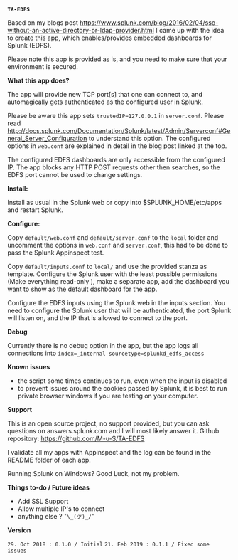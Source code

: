 **`TA-EDFS`**

Based on my blogs post
https://www.splunk.com/blog/2016/02/04/sso-without-an-active-directory-or-ldap-provider.html
I came up with the idea to create this app, which enables/provides embedded
dashboards for Splunk (EDFS).

Please note this app is provided as is, and you need to make sure that your
environment is secured.

**What this app does?**

The app will provide new TCP port[s] that one can connect to, and automagically
gets authenticated as the configured user in Splunk.

Please be aware this app sets `trustedIP=127.0.0.1` in `server.conf`. Please
read http://docs.splunk.com/Documentation/Splunk/latest/Admin/Serverconf#General_Server_Configuration
to understand this option. The configured options in `web.conf` are explained
in detail in the blog post linked at the top.

The configured EDFS dashboards are only accessible from the configured IP.
The app blocks any HTTP POST requests other then searches, so the EDFS port
cannot be used to change settings.

**Install:**

Install as usual in the Splunk web or copy into $SPLUNK_HOME/etc/apps and
restart Splunk.

**Configure:**

Copy `default/web.conf` and `default/server.conf` to the `local` folder and
uncomment the options in `web.conf` and `server.conf`, this had to be done to
pass the Splunk Appinspect test.

Copy `default/inputs.conf` to `local/` and use the provided stanza as template.
Configure the Splunk user with the least possible permissions (Make everything
read-only ), make a separate app, add the dashboard you want to show as the
default dashboard for the app.

Configure the EDFS inputs using the Splunk web in the inputs section. You need
to configure the Splunk user that will be authenticated, the port Splunk will
listen on, and the IP that is allowed to connect to the port.


**Debug**

Currently there is no debug option in the app, but the app logs all connections
into `index=_internal sourcetype=splunkd_edfs_access`

**Known issues**
- the script some times continues to run, even when the input is disabled
- to prevent issues around the cookies passed by Splunk, it is best to run
  private browser windows if you are testing on your computer.


**Support**

This is an open source project, no support provided, but you can ask questions
on answers.splunk.com and I will most likely answer it.
Github repository: https://github.com/M-u-S/TA-EDFS

I validate all my apps with Appinspect and the log can be found in the README
folder of each app.

Running Splunk on Windows? Good Luck, not my problem.


**Things to-do / Future ideas**

- Add SSL Support
- Allow multiple IP's to connect
- anything else ? `¯\_(ツ)_/¯`  

**Version**

`29. Oct 2018 : 0.1.0 / Initial`
`21. Feb 2019 : 0.1.1 / Fixed some issues`
